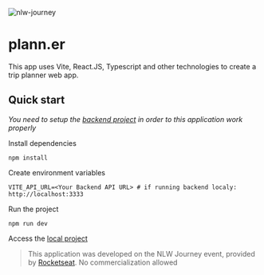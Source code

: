 ![nlw-journey](https://github.com/indianaJonathan/nlw-journey-react/assets/22666576/56ba4c58-19f1-4989-888f-879c4b358697)
# plann.er

This app uses Vite, React.JS, Typescript and other technologies to create a trip planner web app.

## Quick start

_You need to setup the [backend project](https://github.com/indianaJonathan/nlw-journey-nodejs) in order to this application work properly_

Install dependencies
```shell
npm install
```

Create environment variables
```env
VITE_API_URL=<Your Backend API URL> # if running backend localy: http://localhost:3333
```

Run the project
```shell
npm run dev
```
Access the [local project](http://localhost:3000)

> This application was developed on the NLW Journey event, provided by [Rocketseat](https://www.rocketseat.com.br/). No commercialization allowed
